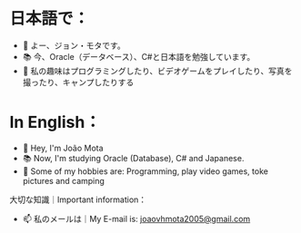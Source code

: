 # 日本語で：
- 👋 よー、ジョン・モタです。
- 📚 今、Oracle（データベース）、C#と日本語を勉強しています。
- 🎱 私の趣味はプログラミングしたり、ビデオゲームをプレイしたり、写真を撮ったり、キャンプしたりする

# In English：
- 👋 Hey, I'm João Mota
- 📚 Now, I'm studying Oracle (Database), C# and Japanese.
- 🎱 Some of my hobbies are: Programming, play video games, toke pictures and camping

大切な知識｜Important information：
- 📫 私のメールは｜My E-mail is: joaovhmota2005@gmail.com
